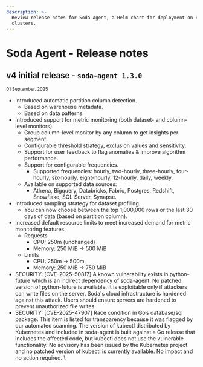 ```yaml
---
description: >-
  Review release notes for Soda Agent, a Helm chart for deployment on EKS
  clusters.
---
```


# Soda Agent - Release notes

## v4 initial release - `soda-agent 1.3.0`

<sup>01 September, 2025</sup>

* Introduced automatic partition column detection.
  * Based on warehouse metadata.
  * Based on data patterns.
* Introduced support for metric monitoring (both dataset- and column-level monitors).
  * Group column-level monitor by any column to get insights per segment.
  * Configurable threshold strategy, exclusion values and sensitivity.
  * Support for user feedback to flag anomalies & improve algorithm performance.
  * Support for configurable frequencies.
    * Supported frequencies: hourly, two-hourly, three-hourly, four-hourly, six-hourly, eight-hourly, 12-hourly, daily, weekly.
  * Available on supported data sources:
    * Athena, Bigquery, Databricks, Fabric, Postgres, Redshift, Snowflake, SQL Server, Synapse.
* Introduced sampling strategy for dataset profiling.
  * You can now choose between the top 1,000,000 rows or the last 30 days of data (based on partition column).
* Increased default resource limits to meet increased demand for metric monitoring features.
  * Requests
    * CPU: 250m (unchanged)
    * Memory: 250 MiB → 500 MiB
  * Limits
    * CPU: 250m → 500m
    * Memory: 250 MiB → 750 MiB
* SECURITY: \[CVE-2025-50817] A known vulnerability exists in python-future which is an indirect dependency of soda-agent.  No patched version of python-future is available. It is exploitable only if attackers can write files on the server. Soda's cloud infrastructure is hardened against this attack. Users should ensure servers are hardened to prevent unauthorized file writes.&#x20;
* SECURITY: \[CVE-2025-47907] Race condition in Go’s database/sql package. This item is listed for transparency because it was flagged by our automated scanning. The version of kubectl distributed by Kubernetes and included in soda-agent is built against a Go release that includes the affected code, but kubectl does not use the vulnerable functionality. No advisory has been issued by the Kubernetes project and no patched version of kubectl is currently available. No impact and no action required. \
